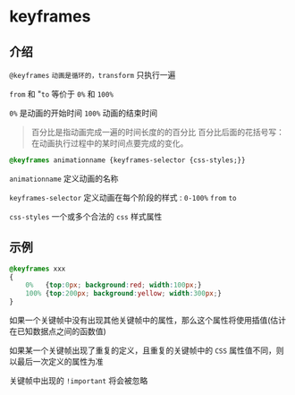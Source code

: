 # keyframes

## 介绍

`@keyframes` `动画是循环的，transform` 只执行一遍

`from` 和 "`to` 等价于 `0%` 和 `100%`

`0%` 是动画的开始时间 `100%` 动画的结束时间

>百分比是指动画完成一遍的时间长度的的百分比
百分比后面的花括号写：在动画执行过程中的某时间点要完成的变化。

```css
@keyframes animationname {keyframes-selector {css-styles;}}
```

`animationname` 定义动画的名称

`keyframes-selector` 定义动画在每个阶段的样式 : `0-100%` `from` `to`

`css-styles` 一个或多个合法的 `css` 样式属性

## 示例

```css
@keyframes xxx
{
    0%   {top:0px; background:red; width:100px;}
    100% {top:200px; background:yellow; width:300px;}
}
```

如果一个关键帧中没有出现其他关键帧中的属性，那么这个属性将使用插值(估计在已知数据点之间的函数值)

如果某一个关键帧出现了重复的定义，且重复的关键帧中的 `CSS` 属性值不同，则以最后一次定义的属性为准

关键帧中出现的 `!important` 将会被忽略
